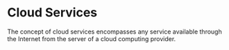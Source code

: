 # Cloud Services

The concept of cloud services encompasses any service available through the Internet from the server of a cloud computing provider.
